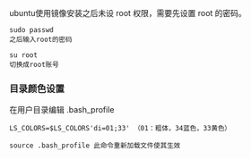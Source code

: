 ubuntu使用镜像安装之后未设 root 权限，需要先设置 root 的密码。

```
sudo passwd
之后输入root的密码

su root
切换成root账号
```

### 目录颜色设置

在用户目录编辑 .bash_profile
```
LS_COLORS=$LS_COLORS'di=01;33' （01：粗体，34蓝色，33黄色）

source .bash_profile 此命令重新加载文件使其生效
```